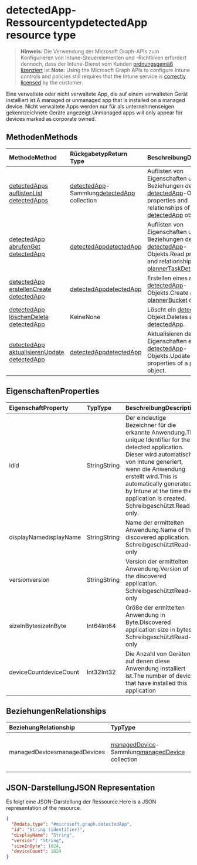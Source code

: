 # <a name="detectedapp-resource-type"></a><span data-ttu-id="e2f32-101">detectedApp-Ressourcentyp</span><span class="sxs-lookup"><span data-stu-id="e2f32-101">detectedApp resource type</span></span>

> <span data-ttu-id="e2f32-102">**Hinweis:** Die Verwendung der Microsoft Graph-APIs zum Konfigurieren von Intune-Steuerelementen und -Richtlinien erfordert dennoch, dass der Intune-Dienst vom Kunden [ordnungsgemäß lizenziert](https://go.microsoft.com/fwlink/?linkid=839381) ist.</span><span class="sxs-lookup"><span data-stu-id="e2f32-102">**Note:** Using the Microsoft Graph APIs to configure Intune controls and policies still requires that the Intune service is [correctly licensed](https://go.microsoft.com/fwlink/?linkid=839381) by the customer.</span></span>

<span data-ttu-id="e2f32-103">Eine verwaltete oder nicht verwaltete App, die auf einem verwalteten Gerät installiert ist.</span><span class="sxs-lookup"><span data-stu-id="e2f32-103">A managed or unmanaged app that is installed on a managed device.</span></span> <span data-ttu-id="e2f32-104">Nicht verwaltete Apps werden nur für als unternehmenseigen gekennzeichnete Geräte angezeigt.</span><span class="sxs-lookup"><span data-stu-id="e2f32-104">Unmanaged apps will only appear for devices marked as corporate owned.</span></span>
## <a name="methods"></a><span data-ttu-id="e2f32-105">Methoden</span><span class="sxs-lookup"><span data-stu-id="e2f32-105">Methods</span></span>
|<span data-ttu-id="e2f32-106">Methode</span><span class="sxs-lookup"><span data-stu-id="e2f32-106">Method</span></span>|<span data-ttu-id="e2f32-107">Rückgabetyp</span><span class="sxs-lookup"><span data-stu-id="e2f32-107">Return Type</span></span>|<span data-ttu-id="e2f32-108">Beschreibung</span><span class="sxs-lookup"><span data-stu-id="e2f32-108">Description</span></span>|
|:---|:---|:---|
|[<span data-ttu-id="e2f32-109">detectedApps auflisten</span><span class="sxs-lookup"><span data-stu-id="e2f32-109">List detectedApps</span></span>](../api/intune_devices_detectedapp_list.md)|<span data-ttu-id="e2f32-110">[detectedApp](../resources/intune_devices_detectedapp.md)-Sammlung</span><span class="sxs-lookup"><span data-stu-id="e2f32-110">[detectedApp](../resources/intune_devices_detectedapp.md) collection</span></span>|<span data-ttu-id="e2f32-111">Auflisten von Eigenschaften und Beziehungen der [detectedApp](../resources/intune_devices_detectedapp.md)-Objekte.</span><span class="sxs-lookup"><span data-stu-id="e2f32-111">List properties and relationships of the [detectedApp](../resources/intune_devices_detectedapp.md) objects.</span></span>|
|[<span data-ttu-id="e2f32-112">detectedApp abrufen</span><span class="sxs-lookup"><span data-stu-id="e2f32-112">Get detectedApp</span></span>](../api/intune_devices_detectedapp_get.md)|[<span data-ttu-id="e2f32-113">detectedApp</span><span class="sxs-lookup"><span data-stu-id="e2f32-113">detectedApp</span></span>](../resources/intune_devices_detectedapp.md)|<span data-ttu-id="e2f32-114">Auflisten von Eigenschaften und Beziehungen des [detectedApp](../resources/intune_devices_detectedapp.md)-Objekts.</span><span class="sxs-lookup"><span data-stu-id="e2f32-114">Read properties and relationships of [plannerTaskDetails](../resources/intune_devices_detectedapp.md) object.</span></span>|
|[<span data-ttu-id="e2f32-115">detectedApp erstellen</span><span class="sxs-lookup"><span data-stu-id="e2f32-115">Create detectedApp</span></span>](../api/intune_devices_detectedapp_create.md)|[<span data-ttu-id="e2f32-116">detectedApp</span><span class="sxs-lookup"><span data-stu-id="e2f32-116">detectedApp</span></span>](../resources/intune_devices_detectedapp.md)|<span data-ttu-id="e2f32-117">Erstellen eines neuen [detectedApp](../resources/intune_devices_detectedapp.md)-Objekts.</span><span class="sxs-lookup"><span data-stu-id="e2f32-117">Create a new [plannerBucket](../resources/intune_devices_detectedapp.md) object.</span></span>|
|[<span data-ttu-id="e2f32-118">detectedApp löschen</span><span class="sxs-lookup"><span data-stu-id="e2f32-118">Delete detectedApp</span></span>](../api/intune_devices_detectedapp_delete.md)|<span data-ttu-id="e2f32-119">Keine</span><span class="sxs-lookup"><span data-stu-id="e2f32-119">None</span></span>|<span data-ttu-id="e2f32-120">Löscht ein [detectedApp](../resources/intune_devices_detectedapp.md)-Objekt.</span><span class="sxs-lookup"><span data-stu-id="e2f32-120">Deletes a [detectedApp](../resources/intune_devices_detectedapp.md).</span></span>|
|[<span data-ttu-id="e2f32-121">detectedApp aktualisieren</span><span class="sxs-lookup"><span data-stu-id="e2f32-121">Update detectedApp</span></span>](../api/intune_devices_detectedapp_update.md)|[<span data-ttu-id="e2f32-122">detectedApp</span><span class="sxs-lookup"><span data-stu-id="e2f32-122">detectedApp</span></span>](../resources/intune_devices_detectedapp.md)|<span data-ttu-id="e2f32-123">Aktualisieren der Eigenschaften eines [detectedApp](../resources/intune_devices_detectedapp.md)-Objekts.</span><span class="sxs-lookup"><span data-stu-id="e2f32-123">Update the properties of a [calendar](../resources/intune_devices_detectedapp.md) object.</span></span>|

## <a name="properties"></a><span data-ttu-id="e2f32-124">Eigenschaften</span><span class="sxs-lookup"><span data-stu-id="e2f32-124">Properties</span></span>
|<span data-ttu-id="e2f32-125">Eigenschaft</span><span class="sxs-lookup"><span data-stu-id="e2f32-125">Property</span></span>|<span data-ttu-id="e2f32-126">Typ</span><span class="sxs-lookup"><span data-stu-id="e2f32-126">Type</span></span>|<span data-ttu-id="e2f32-127">Beschreibung</span><span class="sxs-lookup"><span data-stu-id="e2f32-127">Description</span></span>|
|:---|:---|:---|
|<span data-ttu-id="e2f32-128">id</span><span class="sxs-lookup"><span data-stu-id="e2f32-128">id</span></span>|<span data-ttu-id="e2f32-129">String</span><span class="sxs-lookup"><span data-stu-id="e2f32-129">String</span></span>|<span data-ttu-id="e2f32-130">Der eindeutige Bezeichner für die erkannte Anwendung.</span><span class="sxs-lookup"><span data-stu-id="e2f32-130">The unique Identifier for the detected application.</span></span> <span data-ttu-id="e2f32-131">Dieser wird automatisch von Intune generiert, wenn die Anwendung erstellt wird.</span><span class="sxs-lookup"><span data-stu-id="e2f32-131">This is automatically generated by Intune at the time the application is created.</span></span> <span data-ttu-id="e2f32-132">Schreibgeschützt.</span><span class="sxs-lookup"><span data-stu-id="e2f32-132">Read-only.</span></span>|
|<span data-ttu-id="e2f32-133">displayName</span><span class="sxs-lookup"><span data-stu-id="e2f32-133">displayName</span></span>|<span data-ttu-id="e2f32-134">String</span><span class="sxs-lookup"><span data-stu-id="e2f32-134">String</span></span>|<span data-ttu-id="e2f32-135">Name der ermittelten Anwendung.</span><span class="sxs-lookup"><span data-stu-id="e2f32-135">Name of the discovered application.</span></span> <span data-ttu-id="e2f32-136">Schreibgeschützt</span><span class="sxs-lookup"><span data-stu-id="e2f32-136">Read-only</span></span>|
|<span data-ttu-id="e2f32-137">version</span><span class="sxs-lookup"><span data-stu-id="e2f32-137">version</span></span>|<span data-ttu-id="e2f32-138">String</span><span class="sxs-lookup"><span data-stu-id="e2f32-138">String</span></span>|<span data-ttu-id="e2f32-139">Version der ermittelten Anwendung.</span><span class="sxs-lookup"><span data-stu-id="e2f32-139">Version of the discovered application.</span></span> <span data-ttu-id="e2f32-140">Schreibgeschützt</span><span class="sxs-lookup"><span data-stu-id="e2f32-140">Read-only</span></span>|
|<span data-ttu-id="e2f32-141">sizeInByte</span><span class="sxs-lookup"><span data-stu-id="e2f32-141">sizeInByte</span></span>|<span data-ttu-id="e2f32-142">Int64</span><span class="sxs-lookup"><span data-stu-id="e2f32-142">Int64</span></span>|<span data-ttu-id="e2f32-143">Größe der ermittelten Anwendung in Byte.</span><span class="sxs-lookup"><span data-stu-id="e2f32-143">Discovered application size in bytes.</span></span> <span data-ttu-id="e2f32-144">Schreibgeschützt</span><span class="sxs-lookup"><span data-stu-id="e2f32-144">Read-only</span></span>|
|<span data-ttu-id="e2f32-145">deviceCount</span><span class="sxs-lookup"><span data-stu-id="e2f32-145">deviceCount</span></span>|<span data-ttu-id="e2f32-146">Int32</span><span class="sxs-lookup"><span data-stu-id="e2f32-146">Int32</span></span>|<span data-ttu-id="e2f32-147">Die Anzahl von Geräten, auf denen diese Anwendung installiert ist.</span><span class="sxs-lookup"><span data-stu-id="e2f32-147">The number of devices that have installed this application</span></span>|

## <a name="relationships"></a><span data-ttu-id="e2f32-148">Beziehungen</span><span class="sxs-lookup"><span data-stu-id="e2f32-148">Relationships</span></span>
|<span data-ttu-id="e2f32-149">Beziehung</span><span class="sxs-lookup"><span data-stu-id="e2f32-149">Relationship</span></span>|<span data-ttu-id="e2f32-150">Typ</span><span class="sxs-lookup"><span data-stu-id="e2f32-150">Type</span></span>|<span data-ttu-id="e2f32-151">Beschreibung</span><span class="sxs-lookup"><span data-stu-id="e2f32-151">Description</span></span>|
|:---|:---|:---|
|<span data-ttu-id="e2f32-152">managedDevices</span><span class="sxs-lookup"><span data-stu-id="e2f32-152">managedDevices</span></span>|<span data-ttu-id="e2f32-153">[managedDevice](../resources/intune_devices_manageddevice.md)-Sammlung</span><span class="sxs-lookup"><span data-stu-id="e2f32-153">[managedDevice](../resources/intune_devices_manageddevice.md) collection</span></span>|<span data-ttu-id="e2f32-154">Die Geräte, auf denen die ermittelte Anwendung installiert ist.</span><span class="sxs-lookup"><span data-stu-id="e2f32-154">The devices that have the discovered application installed</span></span>|

## <a name="json-representation"></a><span data-ttu-id="e2f32-155">JSON-Darstellung</span><span class="sxs-lookup"><span data-stu-id="e2f32-155">JSON Representation</span></span>
<span data-ttu-id="e2f32-156">Es folgt eine JSON-Darstellung der Ressource.</span><span class="sxs-lookup"><span data-stu-id="e2f32-156">Here is a JSON representation of the resource.</span></span>
<!-- {
  "blockType": "resource",
  "keyProperty": "id",
  "@odata.type": "microsoft.graph.detectedApp"
}
-->
``` json
{
  "@odata.type": "#microsoft.graph.detectedApp",
  "id": "String (identifier)",
  "displayName": "String",
  "version": "String",
  "sizeInByte": 1024,
  "deviceCount": 1024
}
```



